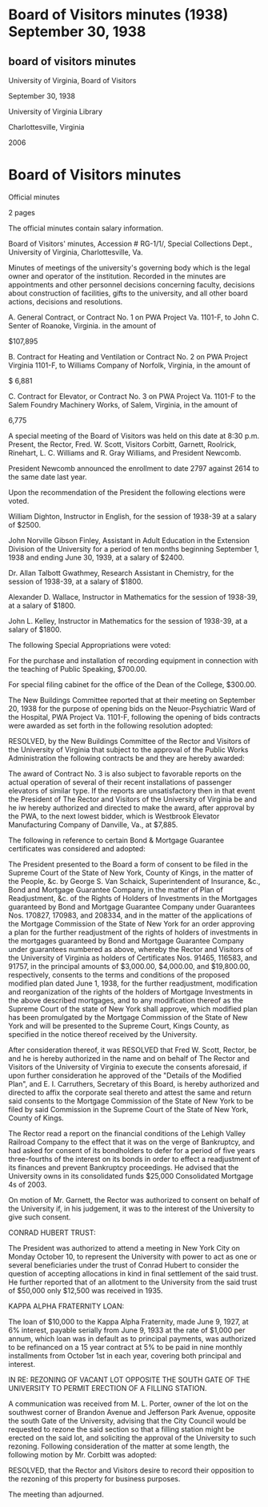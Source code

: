 Board of Visitors minutes (1938) September 30, 1938
===================================================

board of visitors minutes
-------------------------

University of Virginia, Board of Visitors

September 30, 1938

University of Virginia Library

Charlottesville, Virginia

2006

Board of Visitors minutes
=========================

Official minutes

2 pages

The official minutes contain salary information.

Board of Visitors' minutes, Accession # RG-1/1/, Special Collections Dept., University of Virginia, Charlottesville, Va.

Minutes of meetings of the university's governing body which is the legal owner and operator of the institution. Recorded in the minutes are appointments and other personnel decisions concerning faculty, decisions about construction of facilities, gifts to the university, and all other board actions, decisions and resolutions.

A. General Contract, or Contract No. 1 on PWA Project Va. 1101-F, to John C. Senter of Roanoke, Virginia. in the amount of

$107,895

B. Contract for Heating and Ventilation or Contract No. 2 on PWA Project Virginia 1101-F, to Williams Company of Norfolk, Virginia, in the amount of

$ 6,881

C. Contract for Elevator, or Contract No. 3 on PWA Project Va. 1101-F to the Salem Foundry Machinery Works, of Salem, Virginia, in the amount of

6,775

A special meeting of the Board of Visitors was held on this date at 8:30 p.m. Present, the Rector, Fred. W. Scott, Visitors Corbitt, Garnett, Roolrick, Rinehart, L. C. Williams and R. Gray Williams, and President Newcomb.

President Newcomb announced the enrollment to date 2797 against 2614 to the same date last year.

Upon the recommendation of the President the following elections were voted.

William Dighton, Instructor in English, for the session of 1938-39 at a salary of $2500.

John Norville Gibson Finley, Assistant in Adult Education in the Extension Division of the University for a period of ten months beginning September 1, 1938 and ending June 30, 1939, at a salary of $2400.

Dr. Allan Talbott Gwathmey, Research Assistant in Chemistry, for the session of 1938-39, at a salary of $1800.

Alexander D. Wallace, Instructor in Mathematics for the session of 1938-39, at a salary of $1800.

John L. Kelley, Instructor in Mathematics for the session of 1938-39, at a salary of $1800.

The following Special Appropriations were voted:

For the purchase and installation of recording equipment in connection with the teaching of Public Speaking, $700.00.

For special filing cabinet for the office of the Dean of the College, $300.00.

The New Buildings Committee reported that at their meeting on September 20, 1938 for the purpose of opening bids on the Neuor-Psychiatric Ward of the Hospital, PWA Project Va. 1101-F, following the opening of bids contracts were awarded as set forth in the following resolution adopted:

RESOLVED, by the New Buildings Committee of the Rector and Visitors of the University of Virginia that subject to the approval of the Public Works Administration the following contracts be and they are hereby awarded:

The award of Contract No. 3 is also subject to favorable reports on the actual operation of several of their recent installations of passenger elevators of similar type. If the reports are unsatisfactory then in that event the President of The Rector and Visitors of the University of Virginia be and he iw hereby authorized and directed to make the award, after approval by the PWA, to the next lowest bidder, which is Westbrook Elevator Manufacturing Company of Danville, Va., at $7,885.

The following in reference to certain Bond & Mortgage Guarantee certificates was considered and adopted:

The President presented to the Board a form of consent to be filed in the Supreme Court of the State of New York, County of Kings, in the matter of the People, &c. by George S. Van Schaick, Superintendent of Insurance, &c., Bond and Mortgage Guarantee Company, in the matter of Plan of Readjustment, &c. of the Rights of Holders of Investments in the Mortgages guaranteed by Bond and Mortgage Guarantee Company under Guarantees Nos. 170827, 170983, and 208334, and in the matter of the applications of the Mortgage Commission of the State of New York for an order approving a plan for the further readjustment of the rights of holders of investments in the mortgages guaranteed by Bond and Mortgage Guarantee Company under guarantees numbered as above, whereby the Rector and Visitors of the University of Virginia as holders of Certificates Nos. 91465, 116583, and 91757, in the principal amounts of $3,000.00, $4,000.00, and $19,800.00, respectively, consents to the terms and conditions of the proposed modified plan dated June 1, 1938, for the further readjustment, modification and reorganization of the rights of the holders of Mortgage Investments in the above described mortgages, and to any modification thereof as the Supreme Court of the state of New York shall approve, which modified plan has been promulgated by the Mortgage Commission of the State of New York and will be presented to the Supreme Court, Kings County, as specified in the notice thereof received by the University.

After consideration thereof, it was RESOLVED that Fred W. Scott, Rector, be and he is hereby authorized in the name and on behalf of The Rector and Visitors of the University of Virginia to execute the consents aforesaid, if upon further consideration he approved of the "Details of the Modified Plan", and E. I. Carruthers, Secretary of this Board, is hereby authorized and directed to affix the corporate seal thereto and attest the same and return said consents to the Mortgage Commission of the State of New York to be filed by said Commission in the Supreme Court of the State of New York, County of Kings.

The Rector read a report on the financial conditions of the Lehigh Valley Railroad Company to the effect that it was on the verge of Bankruptcy, and had asked for consent of its bondholders to defer for a period of five years three-fourths of the interest on its bonds in order to effect a readjustment of its finances and prevent Bankruptcy proceedings. He advised that the University owns in its consolidated funds $25,000 Consolidated Mortgage 4s of 2003.

On motion of Mr. Garnett, the Rector was authorized to consent on behalf of the University if, in his judgement, it was to the interest of the University to give such consent.

CONRAD HUBERT TRUST:

The President was authorized to attend a meeting in New York City on Monday October 10, to represent the University with power to act as one or several beneficiaries under the trust of Conrad Hubert to consider the question of accepting allocations in kind in final settlement of the said trust. He further reported that of an allotment to the University from the said trust of $50,000 only $12,500 was received in 1935.

KAPPA ALPHA FRATERNITY LOAN:

The loan of $10,000 to the Kappa Alpha Fraternity, made June 9, 1927, at 6% interest, payable serially from June 9, 1933 at the rate of $1,000 per annum, which loan was in default as to principal payments, was authorized to be refinanced on a 15 year contract at 5% to be paid in nine monthly installments from October 1st in each year, covering both principal and interest.

IN RE: REZONING OF VACANT LOT OPPOSITE THE SOUTH GATE OF THE UNIVERSITY TO PERMIT ERECTION OF A FILLING STATION.

A communication was received from M. L. Porter, owner of the lot on the southwest corner of Brandon Avenue and Jefferson Park Avenue, opposite the south Gate of the University, advising that the City Council would be requested to rezone the said section so that a filling station might be erected on the said lot, and soliciting the approval of the University to such rezoning. Following consideration of the matter at some length, the following motion by Mr. Corbitt was adopted:

RESOLVED, that the Rector and Visitors desire to record their opposition to the rezoning of this property for business purposes.

The meeting than adjourned.